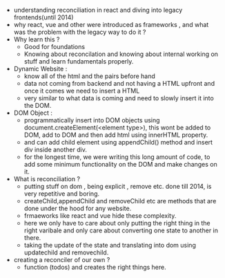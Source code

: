 - understanding reconciliation in react and diving into legacy frontends(until 2014)
- why react, vue and other were introduced as frameworks , and what was the problem with the legacy way to do it ?
- Why learn this ?
	- Good for foundations 
	- Knowing about reconcilation and knowing about internal working on stuff and learn fundamentals properly.
- Dynamic Website :
	- know all of the html and the pairs before hand 
	- data not coming from backend and not having a HTML upfront and once it comes we need to insert a HTML 
	- very similar to what data is coming and need to slowly insert it into the DOM.
- DOM Object :
	- programmatically insert into DOM objects using document.createElement(\<element type>), this wont be added to DOM, add to DOM and then add html using innerHTML property.
	- and can add child element using appendChild() method and insert div inside another div.
	- for the longest time, we were writing this long amount of code, to add some minimum functionality on the DOM and make changes on it.
- What is reconciliation ?
	- putting stuff on dom , being explicit , remove etc. done till 2014, is very repetitive and boring.
	- createChild,appendChild and removeChild etc are methods that are done under the hood for any website.
	- frmaeworks like react and vue hide these complexity.
	- here we only have to care about only putting the right thing in the right varibale and only care about converting one state to another in there.
	- taking the update of the state and translating into dom using updatechild and removechild.
- creating a reconciler of our own ?
	- function (todos) and creates the right things here.